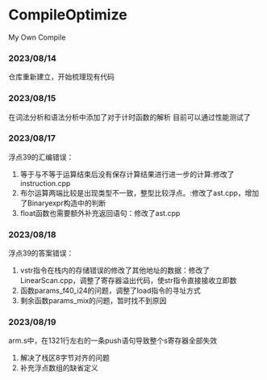 # CompileOptimize
My Own Compile 

### 2023/08/14
仓库重新建立，开始梳理现有代码

### 2023/08/15
在词法分析和语法分析中添加了对于计时函数的解析
目前可以通过性能测试了

### 2023/08/17
浮点39的汇编错误：
1. 等于与不等于运算结束后没有保存计算结果进行进一步的计算:修改了instruction.cpp
2. 布尔运算两端比较是出现类型不一致，整型比较浮点。:修改了ast.cpp，增加了Binaryexpr构造中的判断
3. float函数也需要额外补充返回语句：修改了ast.cpp

### 2023/08/18
浮点39的答案错误：
1. vstr指令在栈内的存储错误的修改了其他地址的数据：修改了LinearScan.cpp，调整了寄存器溢出代码，使str指令直接接收立即数
2. 函数params_f40_i24的问题，调整了load指令的寻址方式
3. 剩余函数params_mix的问题，暂时找不到原因

### 2023/08/19
arm.s中，在1321行左右的一条push语句导致整个s寄存器全部失效
1. 解决了栈区8字节对齐的问题
2. 补充浮点数组的缺省定义
